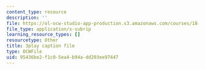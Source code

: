 ```yaml
---
content_type: resource
description: ''
file: https://ol-ocw-studio-app-production.s3.amazonaws.com/courses/18-01sc-single-variable-calculus-fall-2010/95436be2f1c05ea4b94add203ee97447_HgEqXhsIq_g.vtt
file_type: application/x-subrip
learning_resource_types: []
resourcetype: Other
title: 3play caption file
type: OCWFile
uid: 95436be2-f1c0-5ea4-b94a-dd203ee97447
---
```

